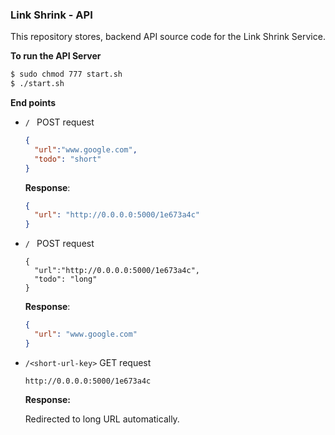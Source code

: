 ### Link Shrink - API

This repository stores, backend API source code for the Link Shrink Service.

**To run the API Server**

````bash
$ sudo chmod 777 start.sh
$ ./start.sh
````

**End points**

- `/ ` POST request

  ````json
  {
    "url":"www.google.com",
    "todo": "short"
  }
  ````

  **Response**:

  ````json
  {
    "url": "http://0.0.0.0:5000/1e673a4c"
  }
  ````

- `/ ` POST request

  ````
  {
    "url":"http://0.0.0.0:5000/1e673a4c",
    "todo": "long"
  }
  ````

  **Response**:

  ````json
  {
    "url": "www.google.com"
  }
  ````

- `/<short-url-key>` GET request

  ````
  http://0.0.0.0:5000/1e673a4c
  ````

  **Response:**

  Redirected to long URL automatically.

  